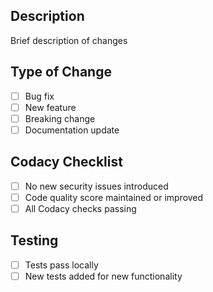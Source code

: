 ## Description
Brief description of changes

## Type of Change
- [ ] Bug fix
- [ ] New feature
- [ ] Breaking change
- [ ] Documentation update

## Codacy Checklist
- [ ] No new security issues introduced
- [ ] Code quality score maintained or improved
- [ ] All Codacy checks passing

## Testing
- [ ] Tests pass locally
- [ ] New tests added for new functionality
